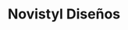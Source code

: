 ---
title: "Novistyl Diseños"
url: /ciudad-autonoma-de-buenos-aires/novistyl-disenos/
shop: muebles
---